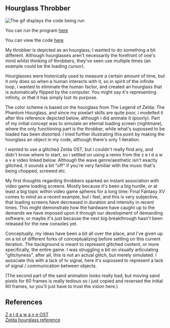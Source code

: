 ## Hourglass Throbber

![The gif displays the code being run](hgexample.gif "preview")

You can run the program [here](https://9plus10savage.gitlab.io/aesthetic-programming/miniX3)

You can view the code [here](https://gitlab.com/9plus10savage/aesthetic-programming/-/blob/main/miniX3/sketch.js)

My throbber is depicted as an hourglass; I wanted to do something a bit different. Although hourglasses aren't necessarily the forefront of one's mind whilst thinking of throbbers, they've seen use multiple times (an example could be the loading cursor). 

Hourglasses were historically used to measure a certain amount of time, but it only does so when a human interacts with it, so in spirit of the infinite loop, i wanted to eliminate the human factor, and created an hourglass that is automatically flipped by the computer. You might say it's representing infinity, or that it has simply lost its purpose. 

The color scheme is based on the hourglass from The Legend of Zelda: The Phantom Hourglass, and since my pixelart skills are quite poor, i modelled it after this reference depicted below, although i did animate it (poorly). Part of my initial concept was to simulate an eternal loading screen (nightmare), where the only functioning part is the throbber, while what's supossed to be loaded has been distorted. I tried further illustrating this point by making the hourglass an object in my code, although there's only 1 iteration. 

I wanted to use a glitched Zelda OST, but i couldn't really find any, and didn't know where to start, so i settled on using a remix from the z e l d a w a v e video linked below. Although the wave genre/aesthetic isn't exactly glitched, it sounds a bit "off" if you're very familiar with the music that's being chopped, screwed etc. 

My first thoughts regarding throbbers sparked an instant association with video game loading screens. Mostly because it's been a big hurdle, or at least a big topic within video game spheres for a long time. Final Fantasy XV comes to mind as a recent example, but i feel, and this is very subjective, that loading screens have decreased in duration and intensity in recent times. This might demonstrate how the hardware have caught up to the demands we have imposed upon it through our development of demanding software, or maybe it's just because the next big breakthrough hasn't been released for the new consoles yet. 

Conceptually, my ideas have been a bit all over the place, and I've given up on a lot of different forks of conceptualizing before settling on this current iteration. The background is meant to represent glitched content, or more specifically, the entire game. I was struggling a bit on visually articulating "glitchyness", after all, this is not an actual glitch, but merely simulated. I associate this with a lack of tv signal, here it's supossed to represent a lack of signal / communication between objects. 

(The second part of the sand animation looks really bad, but moving sand pixels for 60 frames is really tedious so i just copied and reversed the initial 60 frames, so you'll just have to trust the vision here.)

## References
[Z e l d a w a v e  OST](https://www.youtube.com/watch?v=bHUvykXL8Og) <br>
[Zelda hourglass reference](https://zelda.fandom.com/wiki/Phantom_Hourglass_(Item))



